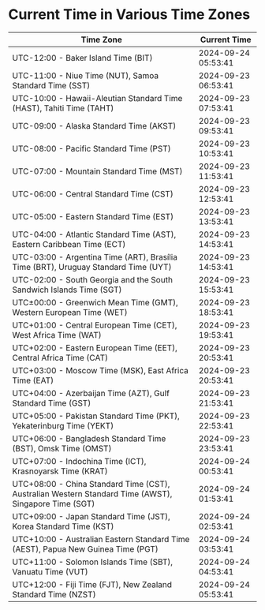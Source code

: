 # Current Time in Various Time Zones

| Time Zone | Current Time |
|-----------|--------------|
| UTC-12:00 - Baker Island Time (BIT) | 2024-09-24 05:53:41 |
| UTC-11:00 - Niue Time (NUT), Samoa Standard Time (SST) | 2024-09-23 06:53:41 |
| UTC-10:00 - Hawaii-Aleutian Standard Time (HAST), Tahiti Time (TAHT) | 2024-09-23 07:53:41 |
| UTC-09:00 - Alaska Standard Time (AKST) | 2024-09-23 09:53:41 |
| UTC-08:00 - Pacific Standard Time (PST) | 2024-09-23 10:53:41 |
| UTC-07:00 - Mountain Standard Time (MST) | 2024-09-23 11:53:41 |
| UTC-06:00 - Central Standard Time (CST) | 2024-09-23 12:53:41 |
| UTC-05:00 - Eastern Standard Time (EST) | 2024-09-23 13:53:41 |
| UTC-04:00 - Atlantic Standard Time (AST), Eastern Caribbean Time (ECT) | 2024-09-23 14:53:41 |
| UTC-03:00 - Argentina Time (ART), Brasília Time (BRT), Uruguay Standard Time (UYT) | 2024-09-23 14:53:41 |
| UTC-02:00 - South Georgia and the South Sandwich Islands Time (SGT) | 2024-09-23 15:53:41 |
| UTC±00:00 - Greenwich Mean Time (GMT), Western European Time (WET) | 2024-09-23 18:53:41 |
| UTC+01:00 - Central European Time (CET), West Africa Time (WAT) | 2024-09-23 19:53:41 |
| UTC+02:00 - Eastern European Time (EET), Central Africa Time (CAT) | 2024-09-23 20:53:41 |
| UTC+03:00 - Moscow Time (MSK), East Africa Time (EAT) | 2024-09-23 20:53:41 |
| UTC+04:00 - Azerbaijan Time (AZT), Gulf Standard Time (GST) | 2024-09-23 21:53:41 |
| UTC+05:00 - Pakistan Standard Time (PKT), Yekaterinburg Time (YEKT) | 2024-09-23 22:53:41 |
| UTC+06:00 - Bangladesh Standard Time (BST), Omsk Time (OMST) | 2024-09-23 23:53:41 |
| UTC+07:00 - Indochina Time (ICT), Krasnoyarsk Time (KRAT) | 2024-09-24 00:53:41 |
| UTC+08:00 - China Standard Time (CST), Australian Western Standard Time (AWST), Singapore Time (SGT) | 2024-09-24 01:53:41 |
| UTC+09:00 - Japan Standard Time (JST), Korea Standard Time (KST) | 2024-09-24 02:53:41 |
| UTC+10:00 - Australian Eastern Standard Time (AEST), Papua New Guinea Time (PGT) | 2024-09-24 03:53:41 |
| UTC+11:00 - Solomon Islands Time (SBT), Vanuatu Time (VUT) | 2024-09-24 04:53:41 |
| UTC+12:00 - Fiji Time (FJT), New Zealand Standard Time (NZST) | 2024-09-24 05:53:41 |
